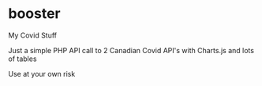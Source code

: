 # booster
My Covid Stuff

Just a simple PHP API call to 2 Canadian Covid API's with Charts.js and lots of tables

Use at your own risk
